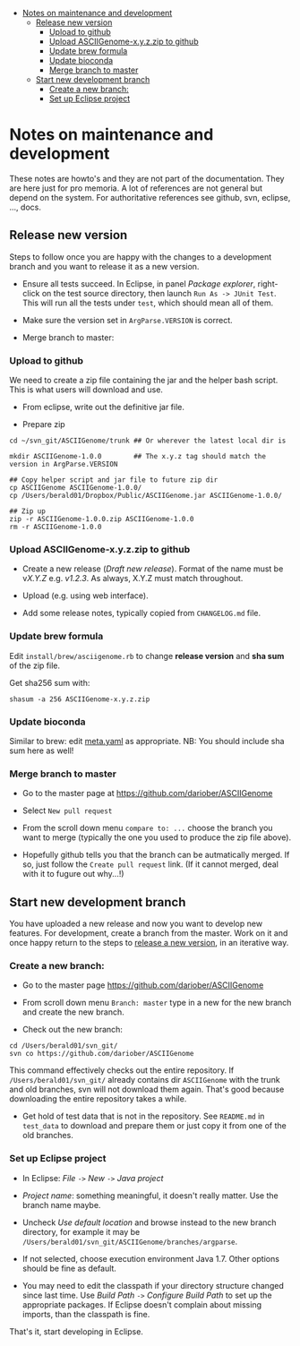 <!-- MarkdownTOC -->

- [Notes on maintenance and development](#notes-on-maintenance-and-development)
    - [Release new version](#release-new-version)
        - [Upload to github](#upload-to-github)
        - [Upload ASCIIGenome-x.y.z.zip to github](#upload-asciigenome-xyzzip-to-github)
        - [Update brew formula](#update-brew-formula)
        - [Update bioconda](#update-bioconda)
        - [Merge branch to master](#merge-branch-to-master)
    - [Start new development branch](#start-new-development-branch)
        - [Create a new branch:](#create-a-new-branch)
        - [Set up Eclipse project](#set-up-eclipse-project)

<!-- /MarkdownTOC -->


Notes on maintenance and development
====================================

These notes are howto's and they are not part of the documentation. They are
here just for pro memoria. A lot of references are not general but depend on the
system. For authoritative references see github, svn, eclipse, ..., docs. 

Release new version
-------------------

Steps to follow once you are happy with the changes to a development branch and
you want to release it as a new version.

* Ensure all tests succeed. In Eclipse, in panel *Package explorer*, right-click on the test
  source directory, then launch `Run As -> JUnit Test`. This will run all the tests
  under `test`, which should mean all of them.

* Make sure the version set in `ArgParse.VERSION` is correct.

* Merge branch to master: 

### Upload to github

We need to create a zip file containing the jar and the helper bash script. This 
is what users will download and use.

* From eclipse, write out the definitive jar file. 

* Prepare zip

```
cd ~/svn_git/ASCIIGenome/trunk ## Or wherever the latest local dir is

mkdir ASCIIGenome-1.0.0        ## The x.y.z tag should match the version in ArgParse.VERSION

## Copy helper script and jar file to future zip dir
cp ASCIIGenome ASCIIGenome-1.0.0/
cp /Users/berald01/Dropbox/Public/ASCIIGenome.jar ASCIIGenome-1.0.0/

## Zip up
zip -r ASCIIGenome-1.0.0.zip ASCIIGenome-1.0.0
rm -r ASCIIGenome-1.0.0
```

### Upload ASCIIGenome-x.y.z.zip to github 

* Create a new release (*Draft new release*). Format of the name must be v*X.Y.Z*
  e.g. *v1.2.3*. As always, X.Y.Z must match throughout.

* Upload (e.g. using web interface).

* Add some release notes, typically copied from `CHANGELOG.md` file.

### Update brew formula 

Edit `install/brew/asciigenome.rb` to change **release version** and **sha sum** of the zip file.

Get sha256 sum with:

```
shasum -a 256 ASCIIGenome-x.y.z.zip
```

### Update bioconda

Similar to brew: edit [meta.yaml](https://github.com/bioconda/bioconda-recipes/blob/master/recipes/asciigenome/meta.yaml) 
as appropriate. NB: You should include sha sum here as well!

### Merge branch to master

* Go to the master page at https://github.com/dariober/ASCIIGenome

* Select `New pull request`

* From the scroll down menu `compare to: ...` choose the branch you want to merge 
(typically the one you used to produce the zip file above).

* Hopefully github tells you that the branch can be autmatically merged. If so, 
just follow the `Create pull request` link. (If it cannot merged, deal with it to fugure out why...!)

Start new development branch
----------------------------

You have uploaded a new release and now you want to develop new features. 
For development, create a branch from the master. Work on it and once happy return to
the steps to [release a new version](#release-new-version), in an iterative way.

### Create a new branch:

* Go to the master page https://github.com/dariober/ASCIIGenome

* From scroll down menu `Branch: master` type in a new for the new branch and create 
the new branch.

* Check out the new branch:

```
cd /Users/berald01/svn_git/
svn co https://github.com/dariober/ASCIIGenome
```

This command effectively checks out the entire repository. If
`/Users/berald01/svn_git/` already contains dir `ASCIIGenome` with the trunk and
old branches, svn will not download them again. That's good because downloading
the entire repository takes a while.

* Get hold of test data that is not in the repository. See `README.md` in `test_data`
to download and prepare them or just copy it from one of the old branches.

### Set up Eclipse project

* In Eclipse: *File* `->` *New* `->` *Java project*

* *Project name*: something meaningful, it doesn't really matter. Use the branch name maybe.

* Uncheck *Use default location* and browse instead to the new branch directory, for 
example it may be `/Users/berald01/svn_git/ASCIIGenome/branches/argparse`.

* If not selected, choose execution environment Java 1.7. Other options should be fine as default.

* You may need to edit the classpath if your directory structure changed since last time. 
Use *Build Path* `->` *Configure Build Path* to set up the appropriate packages.
If Eclipse doesn't complain about missing imports, than the classpath is fine. 

That's it, start developing in Eclipse.
